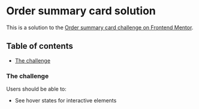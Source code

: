 # Order summary card solution

This is a solution to the [Order summary card challenge on Frontend Mentor](https://www.frontendmentor.io/challenges/order-summary-component-QlPmajDUj). 

## Table of contents

  - [The challenge](#the-challenge)

### The challenge

Users should be able to:

- See hover states for interactive elements
